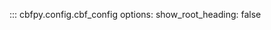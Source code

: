 ::: cbfpy.config.cbf_config
    <!-- handler: python -->
    options:
      show_root_heading: false
      <!-- show_source: true -->
      <!-- inherited_members: true -->
